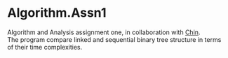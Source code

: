 # Algorithm.Assn1
Algorithm and Analysis assignment one, in collaboration with <a href="https://github.com/CY1223">Chin</a>.  
The program compare linked and sequential binary tree structure in terms of their time complexities.
